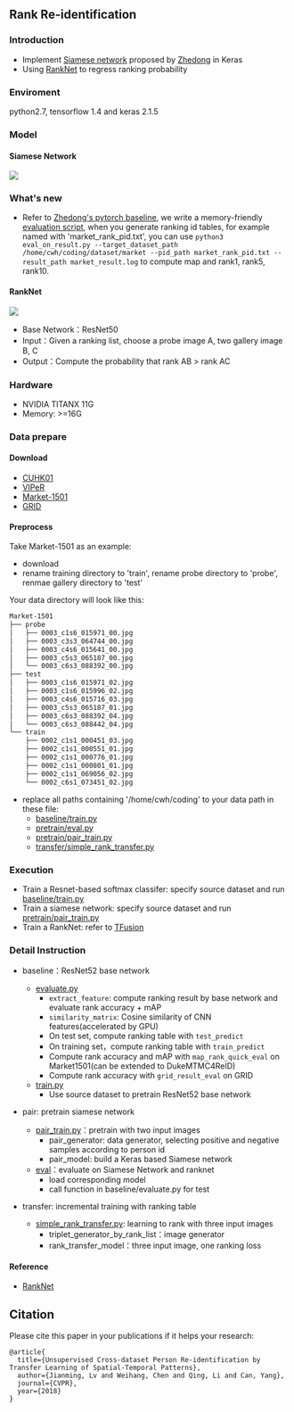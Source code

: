 ## Rank Re-identification

### Introduction
- Implement [Siamese network](pretrain/pair_train.py) proposed by [Zhedong](https://github.com/layumi/2016_person_re-ID) in Keras
- Using [RankNet](transfer/simple_rank_transfer.py) to regress ranking probability
### Enviroment
python2.7, tensorflow 1.4 and keras 2.1.5

### Model
#### Siamese Network
![](img/model_combined.png)

### What's new
- Refer to [Zhedong's pytorch baseline](https://github.com/layumi/Person_reID_baseline_pytorch), we write a memory-friendly [evaluation script](https://github.com/ahangchen/rank-reid/blob/master/baseline/eval_on_result.py), when you generate ranking id tables, for example named with 'market_rank_pid.txt', you can use `python3 eval_on_result.py --target_dataset_path /home/cwh/coding/dataset/market --pid_path market_rank_pid.txt --result_path market_result.log` to compute map and rank1, rank5, rank10.

#### RankNet
![](img/rank_model.png)

- Base Network：ResNet50
- Input：Given a ranking list, choose a probe image A, two gallery image B, C
- Output：Compute the probability that rank AB > rank AC

### Hardware
- NVIDIA TITANX 11G
- Memory: >=16G

### Data prepare
#### Download
 - [CUHK01](http://www.ee.cuhk.edu.hk/~xgwang/CUHK_identification.html)
 - [VIPeR](https://vision.soe.ucsc.edu/node/178)
 - [Market-1501](http://www.liangzheng.org/Project/project_reid.html)
 - [GRID](http://personal.ie.cuhk.edu.hk/~ccloy/downloads_qmul_underground_reid.html)

#### Preprocess
Take Market-1501 as an example:
 - download
 - rename training directory to 'train', rename probe directory to 'probe', renmae gallery directory to 'test'

Your data directory will look like this:

```bash
Market-1501
├── probe
│   ├── 0003_c1s6_015971_00.jpg
│   ├── 0003_c3s3_064744_00.jpg
│   ├── 0003_c4s6_015641_00.jpg
│   ├── 0003_c5s3_065187_00.jpg
│   └── 0003_c6s3_088392_00.jpg
├── test
│   ├── 0003_c1s6_015971_02.jpg
│   ├── 0003_c1s6_015996_02.jpg
│   ├── 0003_c4s6_015716_03.jpg
│   ├── 0003_c5s3_065187_01.jpg
│   ├── 0003_c6s3_088392_04.jpg
│   └── 0003_c6s3_088442_04.jpg
└── train
    ├── 0002_c1s1_000451_03.jpg
    ├── 0002_c1s1_000551_01.jpg
    ├── 0002_c1s1_000776_01.jpg
    ├── 0002_c1s1_000801_01.jpg
    ├── 0002_c1s1_069056_02.jpg
    └── 0002_c6s1_073451_02.jpg

```

- replace all paths containing '/home/cwh/coding' to your data path in these file:
  - [baseline/train.py](baseline/train.py)
  - [pretrain/eval.py](pretrain/eval.py)
  - [pretrain/pair_train.py](pretrain/pair_train.py)
  - [transfer/simple_rank_transfer.py](transfer/simple_rank_transfer.py)


### Execution
- Train a Resnet-based softmax classifer: specify source dataset and run [baseline/train.py](baseline/train.py)
- Train a siamese network: specify source dataset and run [pretrain/pair_train.py](pretrain/pair_train.py)
- Train a RankNet: refer to [TFusion](https://github.com/ahangchen/TFusion)

### Detail Instruction
- baseline：ResNet52 base network
  - [evaluate.py](baseline/evaluate.py)
    - `extract_feature`: compute ranking result by base network and evaluate rank accuracy + mAP
    - `similarity_matrix`: Cosine similarity of CNN features(accelerated by GPU)
    - On test set, compute ranking table with `test_predict`
    - On training set，compute ranking table with `train_predict`
    - Compute rank accuracy and mAP with `map_rank_quick_eval` on Market1501(can be extended to DukeMTMC4ReID)
    - Compute rank accuracy with `grid_result_eval` on GRID
  - [train.py](baseline/train.py)
    - Use source dataset to pretrain ResNet52 base network
- pair: pretrain siamese network
  - [pair_train.py](pair/pair_train.py)：pretrain with two input images
    - pair_generator: data generator, selecting positive and negative samples according to person id
    - pair_model: build a Keras based Siamese network
  - [eval](pretrian/eval.py)：evaluate on Siamese Network and ranknet
    - load corresponding model
    - call function in baseline/evaluate.py for test

- transfer: incremental training with ranking table
  - [simple_rank_transfer.py](transfer/pair_transfer.py): learning to rank with three input images
    - triplet_generator_by_rank_list：image generator
    - rank_transfer_model：three input image, one ranking loss



#### Reference

- [RankNet](https://icml.cc/2015/wp-content/uploads/2015/06/icml_ranking.pdf)



## Citation

Please cite this paper in your publications if it helps your research:

```
@article{
  title={Unsupervised Cross-dataset Person Re-identification by Transfer Learning of Spatial-Temporal Patterns},
  author={Jianming, Lv and Weihang, Chen and Qing, Li and Can, Yang},
  journal={CVPR},
  year={2018}
}
```
